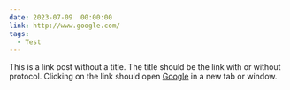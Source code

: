 ```yaml
---
date: 2023-07-09  00:00:00
link: http://www.google.com/
tags:
  - Test
---
```


This is a link post without a title. The title should be the link with or without protocol. Clicking on the link should open [Google](http://www.google.com/) in a new tab or window.
